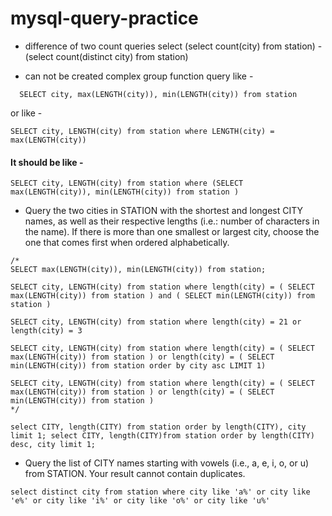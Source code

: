 # mysql-query-practice

- difference of two count queries
  select (select count(city) from station) - (select count(distinct city) from station)

- can not be created complex group function query like -
```
  SELECT city, max(LENGTH(city)), min(LENGTH(city)) from station
```
or like -
 ```
 SELECT city, LENGTH(city) from station where LENGTH(city) = max(LENGTH(city))
```
#### It should be like -
```
SELECT city, LENGTH(city) from station where (SELECT max(LENGTH(city)), min(LENGTH(city)) from station )
```
- Query the two cities in STATION with the shortest and longest CITY names, as well as their respective lengths (i.e.: number of characters in the name). If there is more than one smallest or largest city, choose the one that comes first when ordered alphabetically.

```
/*
SELECT max(LENGTH(city)), min(LENGTH(city)) from station;

SELECT city, LENGTH(city) from station where length(city) = ( SELECT max(LENGTH(city)) from station ) and ( SELECT min(LENGTH(city)) from station )

SELECT city, LENGTH(city) from station where length(city) = 21 or length(city) = 3

SELECT city, LENGTH(city) from station where length(city) = ( SELECT max(LENGTH(city)) from station ) or length(city) = ( SELECT min(LENGTH(city)) from station order by city asc LIMIT 1)

SELECT city, LENGTH(city) from station where length(city) = ( SELECT max(LENGTH(city)) from station ) or length(city) = ( SELECT min(LENGTH(city)) from station )
*/

select CITY, length(CITY) from station order by length(CITY), city limit 1; select CITY, length(CITY)from station order by length(CITY) desc, city limit 1; 
```

- Query the list of CITY names starting with vowels (i.e., a, e, i, o, or u) from STATION. Your result cannot contain duplicates.

```
select distinct city from station where city like 'a%' or city like 'e%' or city like 'i%' or city like 'o%' or city like 'u%'
```
